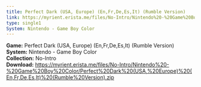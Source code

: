 ```yaml
---
title: Perfect Dark (USA, Europe) (En,Fr,De,Es,It) (Rumble Version)
link: https://myrient.erista.me/files/No-Intro/Nintendo%20-%20Game%20Boy%20Color/Perfect%20Dark%20(USA,%20Europe)%20(En,Fr,De,Es,It)%20(Rumble%20Version).zip
type: single1
System: Nintendo - Game Boy Color
---
```

<b>Game:</b> Perfect Dark (USA, Europe) (En,Fr,De,Es,It) (Rumble Version)<br>
<b>System:</b> Nintendo - Game Boy Color<br>
<b>Collection:</b> No-Intro<br>
<b>Download:</b> https://myrient.erista.me/files/No-Intro/Nintendo%20-%20Game%20Boy%20Color/Perfect%20Dark%20(USA,%20Europe)%20(En,Fr,De,Es,It)%20(Rumble%20Version).zip